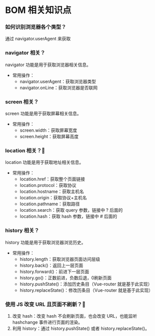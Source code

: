 # BOM 相关知识点

### 如何识别浏览器各个类型？

通过 navigator.userAgent 来获取

### navigator 相关？

navigator 功能是用于获取浏览器相关信息。

- 常用操作：
  - navigator.userAgent：获取浏览器类型
  - navigator.onLine：获取浏览器是否联网

### screen 相关？

screen 功能是用于获取屏幕相关信息。

- 常用操作：
  - screen.width：获取屏幕宽度
  - screen.height：获取屏幕高度

### location 相关？:star2:

location 功能是用于获取地址相关信息。

- 常用操作：
  - location.href：获取整个页面链接
  - location.protocol：获取协议
  - location.hostname：获取主机名
  - location.origin：获取协议+主机名
  - location.pathname：获取路径
  - location.search：获取 query 参数，链接中 ? 后面的
  - location.hash：获取 hash 参数，链接中 # 后面的

### history 相关？

history 功能是用于获取浏览器浏览历史。

- 常用操作：
  - history.length：获取浏览器页面访问层级
  - history.back()：返回上一层页面
  - history.forward()：前进下一层页面
  - history.go()：正数前进，负数后退，0刷新页面
  - history.pushState()：添加历史条目（Vue-router 就是基于此实现）
  - history.replaceState()：修改历条目（Vue-router 就是基于此实现）

### 使用 JS 改变 URL 且页面不刷新？:star2:

1. 改变 hash：改变 hash 不会刷新页面，也会改变 URL，也能监听 hashchange 事件进行页面的渲染。
2. 利用 history：通过 history.pushState() 或者 history.replaceState()。
